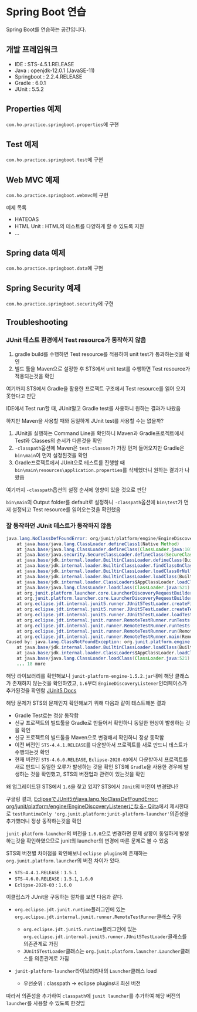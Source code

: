 # Spring Boot 연습
Spring Boot를 연습하는 공간입니다.

## 개발 프레임워크
- IDE : STS-4.5.1.RELEASE
- Java : openjdk-12.0.1 (JavaSE-11)
- Springboot : 2.2.4.RELEASE
- Gradle : 6.0.1
- JUnit : 5.5.2

## Properties 예제

`com.ho.practice.springboot.properties`에 구현

## Test 예제

`com.ho.practice.springboot.test`에 구현

## Web MVC 예제

`com.ho.practice.springboot.webmvc`에 구현

예제 목록
- HATEOAS
- HTML Unit : HTML의 테스트를 다양하게 할 수 있도록 지원
- ...

## Spring data 예제

`com.ho.practice.springboot.data`에 구현

## Spring Security 예제

`com.ho.practice.springboot.security`에 구현

## Troubleshooting

### JUnit 테스트 환경에서 Test resource가 동작하지 않음

1. gradle build를 수행하면 Test resource를 적용하여 unit test가 통과하는것을 확인
2. 빌드 툴을 Maven으로 설정한 후 STS에서 unit test를 수행하면 Test resource가 적용되는것을 확인

여기까지 STS에서 Gradle을 활용한 프로젝트 구조에서 Test resource를 읽어 오지 못한다고 판단

IDE에서 Test run할 때, JUnit말고 Gradle test를 사용하니 원하는 결과가 나왔음

하지만 Maven을 사용할 때와 동일하게 JUnit test를 사용할 수는 없을까?

1. JUnit을 실행하는 Command Line을 확인하니 Maven과 Gradle프로젝트에서 Test와 Classes의 순서가 다른것을 확인
2. `-classpath`옵션에 Maven은 `test-classes`가 가장 먼저 들어오지만 Gradle은 `bin\main`이 먼저 설정된것을 확인
3. Gradle프로젝트에서 JUnit으로 테스트를 진행할 때 `bin\main\resources\application.properties`를 삭제했더니 원하는 결과가 나왔음

여기까지 `-classpath`옵션의 설정 순서에 영향이 있을 것으로 판단

`bin\main`의 Output folder를 default로 설정하니 `-classpath`옵션에 `bin\test`가 먼저 설정되고 Test resource를 읽어오는것을 확인했음


### 잘 동작하던 JUnit 테스트가 동작하지 않음

```java
java.lang.NoClassDefFoundError: org/junit/platform/engine/EngineDiscoveryListener
	at java.base/java.lang.ClassLoader.defineClass1(Native Method)
	at java.base/java.lang.ClassLoader.defineClass(ClassLoader.java:1016)
	at java.base/java.security.SecureClassLoader.defineClass(SecureClassLoader.java:151)
	at java.base/jdk.internal.loader.BuiltinClassLoader.defineClass(BuiltinClassLoader.java:802)
	at java.base/jdk.internal.loader.BuiltinClassLoader.findClassOnClassPathOrNull(BuiltinClassLoader.java:700)
	at java.base/jdk.internal.loader.BuiltinClassLoader.loadClassOrNull(BuiltinClassLoader.java:623)
	at java.base/jdk.internal.loader.BuiltinClassLoader.loadClass(BuiltinClassLoader.java:581)
	at java.base/jdk.internal.loader.ClassLoaders$AppClassLoader.loadClass(ClassLoaders.java:178)
	at java.base/java.lang.ClassLoader.loadClass(ClassLoader.java:521)
	at org.junit.platform.launcher.core.LauncherDiscoveryRequestBuilder.getLauncherDiscoveryListener(LauncherDiscoveryRequestBuilder.java:241)
	at org.junit.platform.launcher.core.LauncherDiscoveryRequestBuilder.build(LauncherDiscoveryRequestBuilder.java:235)
	at org.eclipse.jdt.internal.junit5.runner.JUnit5TestLoader.createFilteredTest(JUnit5TestLoader.java:70)
	at org.eclipse.jdt.internal.junit5.runner.JUnit5TestLoader.createTest(JUnit5TestLoader.java:64)
	at org.eclipse.jdt.internal.junit5.runner.JUnit5TestLoader.loadTests(JUnit5TestLoader.java:53)
	at org.eclipse.jdt.internal.junit.runner.RemoteTestRunner.runTests(RemoteTestRunner.java:526)
	at org.eclipse.jdt.internal.junit.runner.RemoteTestRunner.runTests(RemoteTestRunner.java:770)
	at org.eclipse.jdt.internal.junit.runner.RemoteTestRunner.run(RemoteTestRunner.java:464)
	at org.eclipse.jdt.internal.junit.runner.RemoteTestRunner.main(RemoteTestRunner.java:210)
Caused by: java.lang.ClassNotFoundException: org.junit.platform.engine.EngineDiscoveryListener
	at java.base/jdk.internal.loader.BuiltinClassLoader.loadClass(BuiltinClassLoader.java:583)
	at java.base/jdk.internal.loader.ClassLoaders$AppClassLoader.loadClass(ClassLoaders.java:178)
	at java.base/java.lang.ClassLoader.loadClass(ClassLoader.java:521)
	... 18 more
```

해당 라이브러리를 확인해보니 `junit-platform-engine-1.5.2.jar`내에 해당 클래스가 존재하지 않는것을 확인하였고, `1.6`부터 `EngineDiscoveryListener`인터페이스가 추가된것을 확인함 [JUnit5 Docs](https://junit.org/junit5/docs/current/api/org.junit.platform.engine/org/junit/platform/engine/EngineDiscoveryListener.html)

해당 문제가 STS의 문제인지 확인해보기 위해 다음과 같이 테스트해본 결과
- Gradle Test로는 정상 동작함
- 신규 프로젝트의 빌드툴을 Gradle로 만들어서 확인하니 동일한 현상이 발생하는 것을 확인
- 신규 프로젝트의 빌드툴을 Maven으로 변경해서 확인하니 정상 동작함
- 이전 버전인 `STS-4.4.1.RELEASE`를 다운받아서 프로젝트를 새로 만드니 테스트가 수행되는것 확인
- 현재 버전인 `STS-4.6.0.RELEASE`, `Eclipse-2020-03`에서 다운받아서 프로젝트를 새로 만드니 동일한 오류가 발생하는 것을 확인
STS에 `Gradle`을 사용한 경우에 발생하는 것을 확인했고, STS의 버전업과 관련이 있는것을 확인

왜 업그레이드된 STS에서 `1.6`을 찾고 있지? STS에서 `JUnit`의 버전이 변경됐나?

구글링 결과, [EclipseでJUnit5がjava.lang.NoClassDefFoundError: org/junit/platform/engine/EngineDiscoveryListenerになる- Qiita](https://qiita.com/kagamihoge/items/54c48d2e928b652875a2)에서 제시한대로 `testRuntimeOnly 'org.junit.platform:junit-platform-launcher'`의존성을 추가했더니 정상 동작하는것을 확인

`junit-platform-launcher`의 버전을 `1.6.0`으로 변경하면 문제 상황이 동일하게 발생하는것을 확인하였으므로 junit의 launcher의 변경에 따른 문제로 볼 수 있음

STS의 버전별 차이점을 확인해보니 `eclipse plugins`에 존재하는 `org.junit.platform.launcher`의 버전 차이가 있다.
- `STS-4.4.1.RELEASE` :  `1.5.1`
- `STS-4.6.0.RELEASE` :  `1.5.1`, `1.6.0`
- `Eclipse-2020-03` :  `1.6.0`

이클립스가 JUnit을 구동하는 절차를 보면 다음과 같다.
- `org.eclipse.jdt.junit.runtime`플러그인에 있는 `org.eclipse.jdt.internal.junit.runner.RemoteTestRunner`클래스 구동
    - `org.eclipse.jdt.junit5.runtime`플러그인에 있는 `org.eclipse.jdt.internal.junit5.runner.JUnit5TestLoader`클래스를 의존관계로 가짐
    - `JUnit5TestLoader`클래스는 `org.junit.platform.launcher.Launcher`클래스를 의존관계로 가짐
    
- `junit-platform-launcher`라이브러리내의 `Launcher`클래스 load
    - 우선순위 : classpath -> eclipse plugins내 최신 버전

따라서 의존성을 추가하여 `classpath`에 `junit launcher`를 추가하여 해당 버전의 `launcher`를 사용할 수 있도록 한것임